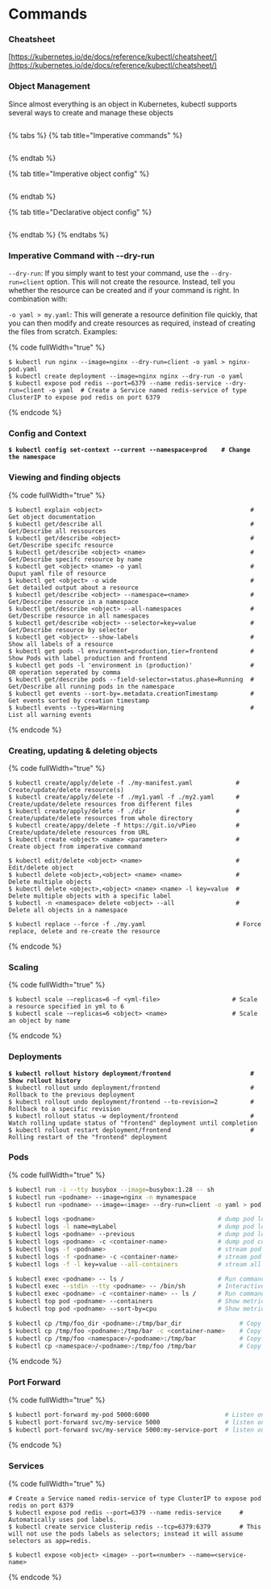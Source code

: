 # Commands

### Cheatsheet

[https://kubernetes.io/de/docs/reference/kubectl/cheatsheet/](https://kubernetes.io/de/docs/reference/kubectl/cheatsheet/)

### Object Management

Since almost everything is an object in Kubernetes, kubectl supports several ways to create and manage these objects

<div align="left">

<figure><img src="../../../.gitbook/assets/Screenshot 2023-05-24 at 13.08.08 (1).png" alt=""><figcaption></figcaption></figure>

</div>

{% tabs %}
{% tab title="Imperative commands" %}
<figure><img src="../../../.gitbook/assets/Screenshot 2023-05-24 at 13.08.18.png" alt=""><figcaption></figcaption></figure>
{% endtab %}

{% tab title="Imperative object config" %}
<figure><img src="../../../.gitbook/assets/Screenshot 2023-05-24 at 13.08.28.png" alt=""><figcaption></figcaption></figure>
{% endtab %}

{% tab title="Declarative object config" %}
<figure><img src="../../../.gitbook/assets/Screenshot 2023-05-24 at 13.08.36.png" alt=""><figcaption></figcaption></figure>
{% endtab %}
{% endtabs %}

### Imperative Command with --dry-run

`--dry-run`: If you simply want to test your command, use the `--dry-run=client` option. This will not create the resource. Instead, tell you whether the resource can be created and if your command is right. In combination with:

`-o yaml > my.yaml`: This will generate a resource definition file quickly, that you can then modify and create resources as required, instead of creating the files from scratch. Examples:

{% code fullWidth="true" %}
```shell
$ kubectl run nginx --image=nginx --dry-run=client -o yaml > nginx-pod.yaml
$ kubectl create deployment --image=nginx nginx --dry-run -o yaml
$ kubectl expose pod redis --port=6379 --name redis-service --dry-run=client -o yaml  # Create a Service named redis-service of type ClusterIP to expose pod redis on port 6379
```
{% endcode %}

### Config and Context

<pre class="language-bash" data-full-width="true"><code class="lang-bash"><strong>$ kubectl config set-context --current --namespace=prod    # Change the namespace
</strong></code></pre>

### Viewing and finding objects

{% code fullWidth="true" %}
```
$ kubectl explain <object>                                         # Get object documentation
$ kubectl get/describe all                                         # Get/Describe all ressources
$ kubectl get/describe <object>                                    # Get/Describe specifc resource
$ kubectl get/describe <object> <name>                             # Get/Describe specifc resource by name
$ kubectl get <object> <name> -o yaml                              # Ouput yaml file of resource
$ kubectl get <object> -o wide                                     # Get detailed output about a resource
$ kubectl get/describe <object> --namespace=<name>                 # Get/Describe resource in a namespace
$ kubectl get/describe <object> --all-namespaces                   # Get/Describe resource in all namespaces
$ kubectl get/describe <object> --selector=key=value               # Get/Describe resource by selector
$ kubectl get <object> --show-labels                               # Show all labels of a resource
$ kubectl get pods -l environment=production,tier=frontend         # Show Pods with label production and frontend
$ kubectl get pods -l 'environment in (production)'                # OR operation seperated by comma
$ kubectl get/describe pods --field-selector=status.phase=Running  # Get/Describe all running pods in the namespace
$ kubectl get events --sort-by=.metadata.creationTimestamp         # Get events sorted by creation timestamp
$ kubectl events --types=Warning                                   # List all warning events
```
{% endcode %}

### Creating, updating & deleting objects

{% code fullWidth="true" %}
```
$ kubectl create/apply/delete -f ./my-manifest.yaml            # Create/update/delete resource(s)
$ kubectl create/apply/delete -f ./my1.yaml -f ./my2.yaml      # Create/update/delete resources from different files
$ kubectl create/apply/delete -f ./dir                         # Create/update/delete resources from whole directory
$ kubectl create/appy/delete -f https://git.io/vPieo           # Create/update/delete resources from URL
$ kubectl create <object> <name> <parameter>                   # Create object from imperative command

$ kubectl edit/delete <object> <name>                          # Edit/delete object
$ kubectl delete <object>,<object> <name> <name>               # Delete multiple objects
$ kubectl delete <object>,<object> <name> <name> -l key=value  # Delete multiple objects with a specific label
$ kubectl -n <namespace> delete <object> --all                 # Delete all objects in a namespace

$ kubectl replace --force -f ./my.yaml                         # Force replace, delete and re-create the resource
```
{% endcode %}

### Scaling

{% code fullWidth="true" %}
```
$ kubectl scale -–replicas=6 –f <yml-file>                    # Scale a resource specified in yml to 6 
$ kubectl scale -–replicas=6 <object> <name>                  # Scale an object by name
```
{% endcode %}

### Deployments

<pre class="language-bash" data-full-width="true"><code class="lang-bash"><strong>$ kubectl rollout history deployment/frontend                      # Show rollout history
</strong>$ kubectl rollout undo deployment/frontend                         # Rollback to the previous deployment
$ kubectl rollout undo deployment/frontend --to-revision=2         # Rollback to a specific revision
$ kubectl rollout status -w deployment/frontend                    # Watch rolling update status of "frontend" deployment until completion
$ kubectl rollout restart deployment/frontend                      # Rolling restart of the "frontend" deployment
</code></pre>

### Pods

{% code fullWidth="true" %}
```bash
$ kubectl run -i --tty busybox --image=busybox:1.28 -- sh                   # Run pod as interactive shell
$ kubectl run <podname> --image=nginx -n mynamespace                        # Start a single instance of nginx pod in the namespace of mynamespace
$ kubectl run <podname> --image=<image> --dry-run=client -o yaml > pod.yaml # Generate spec for running pod and write it into a file called pod.yaml

$ kubectl logs <podname>                                  # dump pod logs (stdout)
$ kubectl logs -l name=myLabel                            # dump pod logs, with label name=myLabel (stdout)
$ kubectl logs <podname> --previous                       # dump pod logs (stdout) for a previous instantiation of a container
$ kubectl logs <podname> -c <container-name>              # dump pod container logs (stdout, multi-container case)
$ kubectl logs -f <podname>                               # stream pod logs (stdout)
$ kubectl logs -f <podname> -c <container-name>           # stream pod container logs (stdout, multi-container case)
$ kubectl logs -f -l key=value --all-containers           # stream all pods logs with label name=myLabel (stdout)

$ kubectl exec <podname> -- ls /                          # Run command in existing pod (1 container case)
$ kubectl exec --stdin --tty <podname> -- /bin/sh         # Interactive shell access to a running pod (1 container case)
$ kubectl exec <podname> -c <container-name> -- ls /      # Run command in existing pod (multi-container case)
$ kubectl top pod <podname> --containers                  # Show metrics for a given pod and its containers
$ kubectl top pod <podname> --sort-by=cpu                 # Show metrics for a given pod and sort it by 'cpu' or 'memory'

$ kubectl cp /tmp/foo_dir <podname>:/tmp/bar_dir                # Copy /tmp/foo_dir local directory to /tmp/bar_dir in a remote pod in the current namespace
$ kubectl cp /tmp/foo <podname>:/tmp/bar -c <container-name>    # Copy /tmp/foo local file to /tmp/bar in a remote pod in a specific container
$ kubectl cp /tmp/foo <namespace>/<podname>:/tmp/bar            # Copy /tmp/foo local file to /tmp/bar in a remote pod in namespace my-namespace
$ kubectl cp <namespace>/<podname>:/tmp/foo /tmp/bar            # Copy /tmp/foo from a remote pod to /tmp/bar locally
```
{% endcode %}

### Port Forward

{% code fullWidth="true" %}
```bash
$ kubectl port-forward my-pod 5000:6000                     # Listen on port 5000 on the local machine and forward to port 6000 on my-pod
$ kubectl port-forward svc/my-service 5000                  # listen on local port 5000 and forward to port 5000 on Service backend
$ kubectl port-forward svc/my-service 5000:my-service-port  # listen on local port 5000 and forward to Service target port with name <my-service-port>
```
{% endcode %}

### Services

{% code fullWidth="true" %}
```
# Create a Service named redis-service of type ClusterIP to expose pod redis on port 6379
$ kubectl expose pod redis --port=6379 --name redis-service     # Automatically uses pod labels.
$ kubectl create service clusterip redis --tcp=6379:6379        # This will not use the pods labels as selectors; instead it will assume selectors as app=redis.

$ kubectl expose <object> <image> --port=<number> --name=<service-name> 
```
{% endcode %}
